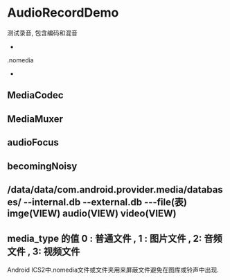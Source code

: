 # AudioRecordDemo
测试录音, 包含编码和混音

-
.nomedia

-
MediaCodec
-
MediaMuxer
-
audioFocus
-
becomingNoisy
-
/data/data/com.android.provider.media/databases/
--internal.db
--external.db
---file(表) imge(VIEW) audio(VIEW) video(VIEW)
-
media_type 的值 0 : 普通文件 , 1 : 图片文件  , 2: 音频文件  , 3: 视频文件
-
Android ICS2中.nomedia文件或文件夹用来屏蔽文件避免在图库或铃声中出现.

